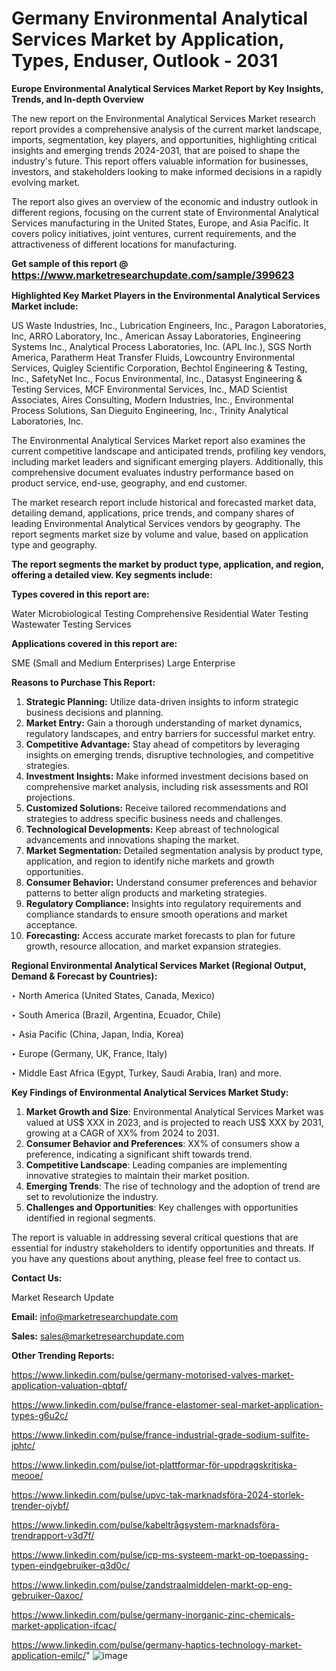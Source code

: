 # Germany Environmental Analytical Services Market by Application, Types, Enduser, Outlook - 2031

<strong>Europe Environmental Analytical Services Market Report by Key Insights, Trends, and In-depth Overview</strong>

The new report on the Environmental Analytical Services Market research report provides a comprehensive analysis of the current market landscape, imports, segmentation, key players, and opportunities, highlighting critical insights and emerging trends 2024-2031,</strong> that are poised to shape the industry's future. This report offers valuable information for businesses, investors, and stakeholders looking to make informed decisions in a rapidly evolving market.

The report also gives an overview of the economic and industry outlook in different regions, focusing on the current state of Environmental Analytical Services manufacturing in the United States, Europe, and Asia Pacific. It covers policy initiatives, joint ventures, current requirements, and the attractiveness of different locations for manufacturing.

<strong>Get sample of this report @ <a href=https://www.marketresearchupdate.com/sample/399623><font size=3 color=#0000ff>https://www.marketresearchupdate.com/sample/399623</font></a></strong>

<strong>Highlighted Key Market Players in the Environmental Analytical Services Market include:</strong>

US Waste Industries, Inc., Lubrication Engineers, Inc., Paragon Laboratories, Inc, ARRO Laboratory, Inc., American Assay Laboratories, Engineering Systems Inc., Analytical Process Laboratories, Inc. (APL Inc.), SGS North America, Paratherm Heat Transfer Fluids, Lowcountry Environmental Services, Quigley Scientific Corporation, Bechtol Engineering & Testing, Inc., SafetyNet Inc., Focus Environmental, Inc., Datasyst Engineering & Testing Services, MCF Environmental Services, Inc., MAD Scientist Associates, Aires Consulting, Modern Industries, Inc., Environmental Process Solutions, San Dieguito Engineering, Inc., Trinity Analytical Laboratories, Inc.

The Environmental Analytical Services Market report also examines the current competitive landscape and anticipated trends, profiling key vendors, including market leaders and significant emerging players. Additionally, this comprehensive document evaluates industry performance based on product service, end-use, geography, and end customer.

The market research report include historical and forecasted market data, detailing demand, applications, price trends, and company shares of leading Environmental Analytical Services vendors by geography. The report segments market size by volume and value, based on application type and geography.

<strong>The report segments the market by product type, application, and region, offering a detailed view. Key segments include:</strong>

<strong>Types covered in this report are:</strong>

Water Microbiological Testing
Comprehensive Residential Water Testing
Wastewater Testing Services

<strong>Applications covered in this report are:</strong>

SME (Small and Medium Enterprises)
Large Enterprise

<strong>Reasons to Purchase This Report:</strong>
<ol>
  <li><strong>Strategic Planning:</strong> Utilize data-driven insights to inform strategic business decisions and planning.</li>
  <li><strong>Market Entry:</strong> Gain a thorough understanding of market dynamics, regulatory landscapes, and entry barriers for successful market entry.</li>
  <li><strong>Competitive Advantage:</strong> Stay ahead of competitors by leveraging insights on emerging trends, disruptive technologies, and competitive strategies.</li>
  <li><strong>Investment Insights:</strong> Make informed investment decisions based on comprehensive market analysis, including risk assessments and ROI projections.</li>
  <li><strong>Customized Solutions:</strong> Receive tailored recommendations and strategies to address specific business needs and challenges.</li>
  <li><strong>Technological Developments:</strong> Keep abreast of technological advancements and innovations shaping the market.</li>
  <li><strong>Market Segmentation:</strong> Detailed segmentation analysis by product type, application, and region to identify niche markets and growth opportunities.</li>
  <li><strong>Consumer Behavior:</strong> Understand consumer preferences and behavior patterns to better align products and marketing strategies.</li>
  <li><strong>Regulatory Compliance:</strong> Insights into regulatory requirements and compliance standards to ensure smooth operations and market acceptance.</li>
  <li><strong>Forecasting:</strong> Access accurate market forecasts to plan for future growth, resource allocation, and market expansion strategies.</li>
</ol>

<strong>Regional Environmental Analytical Services Market (Regional Output, Demand &amp; Forecast by Countries):</strong>

‣ North America (United States, Canada, Mexico)

‣ South America (Brazil, Argentina, Ecuador, Chile)

‣ Asia Pacific (China, Japan, India, Korea)

‣ Europe (Germany, UK, France, Italy)

‣ Middle East Africa (Egypt, Turkey, Saudi Arabia, Iran) and more.

<strong>Key Findings of Environmental Analytical Services Market Study:</strong>
<ol>
  <li><strong>Market Growth and Size</strong>: Environmental Analytical Services Market was valued at US$ XXX in 2023, and is projected to reach US$ XXX by 2031, growing at a CAGR of XX% from 2024 to 2031.</li>
  <li><strong>Consumer Behavior and Preferences</strong>: XX% of consumers show a preference, indicating a significant shift towards trend.</li>
  <li><strong>Competitive Landscape</strong>: Leading companies are implementing innovative strategies to maintain their market position.</li>
  <li><strong>Emerging Trends</strong>: The rise of technology and the adoption of trend are set to revolutionize the industry.</li>
  <li><strong>Challenges and Opportunities</strong>: Key challenges with opportunities identified in regional segments.</li>
</ol>

The report is valuable in addressing several critical questions that are essential for industry stakeholders to identify opportunities and threats. If you have any questions about anything, please feel free to contact us.

<strong>Contact Us:</strong>

Market Research Update

<strong>Email:</strong> info@marketresearchupdate.com

<strong>Sales:</strong> sales@marketresearchupdate.com

<strong>Other Trending Reports:</strong>

<a href=https://www.linkedin.com/pulse/germany-motorised-valves-market-application-valuation-qbtqf/>https://www.linkedin.com/pulse/germany-motorised-valves-market-application-valuation-qbtqf/</a>

<a href=https://www.linkedin.com/pulse/france-elastomer-seal-market-application-types-g6u2c/>https://www.linkedin.com/pulse/france-elastomer-seal-market-application-types-g6u2c/</a>

<a href=https://www.linkedin.com/pulse/france-industrial-grade-sodium-sulfite-jphtc/>https://www.linkedin.com/pulse/france-industrial-grade-sodium-sulfite-jphtc/</a>

<a href=https://www.linkedin.com/pulse/iot-plattformar-för-uppdragskritiska-meooe/>https://www.linkedin.com/pulse/iot-plattformar-för-uppdragskritiska-meooe/</a>

<a href=https://www.linkedin.com/pulse/upvc-tak-marknadsföra-2024-storlek-trender-ojybf/>https://www.linkedin.com/pulse/upvc-tak-marknadsföra-2024-storlek-trender-ojybf/</a>

<a href=https://www.linkedin.com/pulse/kabeltrågsystem-marknadsföra-trendrapport-v3d7f/>https://www.linkedin.com/pulse/kabeltrågsystem-marknadsföra-trendrapport-v3d7f/</a>

<a href=https://www.linkedin.com/pulse/icp-ms-systeem-markt-op-toepassing-typen-eindgebruiker-q3d0c/>https://www.linkedin.com/pulse/icp-ms-systeem-markt-op-toepassing-typen-eindgebruiker-q3d0c/</a>

<a href=https://www.linkedin.com/pulse/zandstraalmiddelen-markt-op-eng-gebruiker-0axoc/>https://www.linkedin.com/pulse/zandstraalmiddelen-markt-op-eng-gebruiker-0axoc/</a>

<a href=https://www.linkedin.com/pulse/germany-inorganic-zinc-chemicals-market-application-ifcac/>https://www.linkedin.com/pulse/germany-inorganic-zinc-chemicals-market-application-ifcac/</a>

<a href=https://www.linkedin.com/pulse/germany-haptics-technology-market-application-emilc/>https://www.linkedin.com/pulse/germany-haptics-technology-market-application-emilc/</a>"
![image](https://github.com/user-attachments/assets/4d1e991f-1153-48e0-a6c4-88288a796c45)
